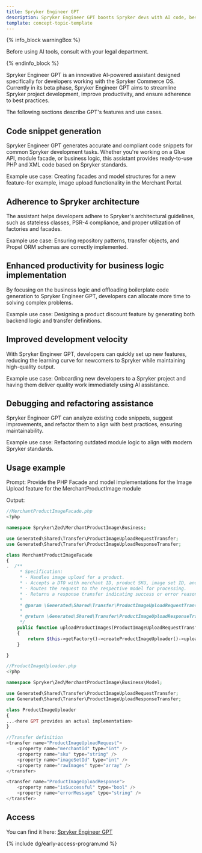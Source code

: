 ```yaml
---
title: Spryker Engineer GPT
description: Spryker Engineer GPT boosts Spryker devs with AI code, best practices & feedback.
template: concept-topic-template
---
```


{% info_block warningBox %}

Before using AI tools, consult with your legal department.

{% endinfo_block %}


Spryker Engineer GPT is an innovative AI-powered assistant designed specifically for developers working with the Spryker Commerce OS. Currently in its beta phase, Spryker Engineer GPT aims to streamline Spryker project development, improve productivity, and ensure adherence to best practices.

The following sections describe GPT's features and use cases.

## Code snippet generation

Spryker Engineer GPT generates accurate and compliant code snippets for common Spryker development tasks. Whether you're working on a Glue API, module facade, or business logic, this assistant provides ready-to-use PHP and XML code based on Spryker standards.

Example use case: Creating facades and model structures for a new feature–for example, image upload functionality in the Merchant Portal.

## Adherence to Spryker architecture

The assistant helps developers adhere to Spryker's architectural guidelines, such as stateless classes, PSR-4 compliance, and proper utilization of factories and facades.

Example use case: Ensuring repository patterns, transfer objects, and Propel ORM schemas are correctly implemented.

## Enhanced productivity for business logic implementation

By focusing on the business logic and offloading boilerplate code generation to Spryker Engineer GPT, developers can allocate more time to solving complex problems.

Example use case: Designing a product discount feature by generating both backend logic and transfer definitions.

## Improved development velocity

With Spryker Engineer GPT, developers can quickly set up new features, reducing the learning curve for newcomers to Spryker while maintaining high-quality output.

Example use case: Onboarding new developers to a Spryker project and having them deliver quality work immediately using AI assistance.

## Debugging and refactoring assistance

Spryker Engineer GPT can analyze existing code snippets, suggest improvements, and refactor them to align with best practices, ensuring maintainability.

Example use case: Refactoring outdated module logic to align with modern Spryker standards.



## Usage example

Prompt: Provide the PHP Facade and model implementations for the Image Upload feature for the MerchantProductImage module

Output: 

```php
//MerchantProductImageFacade.php
<?php

namespace Spryker\Zed\MerchantProductImage\Business;

use Generated\Shared\Transfer\ProductImageUploadRequestTransfer;
use Generated\Shared\Transfer\ProductImageUploadResponseTransfer;

class MerchantProductImageFacade
{
.  /**
     * Specification:
     * - Handles image upload for a product.
     * - Accepts a DTO with merchant ID, product SKU, image set ID, and raw image data.
     * - Routes the request to the respective model for processing.
     * - Returns a response transfer indicating success or error reasons.
     *
     * @param \Generated\Shared\Transfer\ProductImageUploadRequestTransfer $productImageUploadRequestTransfer
     *
     * @return \Generated\Shared\Transfer\ProductImageUploadResponseTransfer
     */
    public function uploadProductImages(ProductImageUploadRequestTransfer $productImageUploadRequestTransfer): ProductImageUploadResponseTransfer
    {
        return $this->getFactory()->createProductImageUploader()->uploadImages($productImageUploadRequestTransfer);
    }

}

//ProductImageUploader.php
<?php

namespace Spryker\Zed\MerchantProductImage\Business\Model;

use Generated\Shared\Transfer\ProductImageUploadRequestTransfer;
use Generated\Shared\Transfer\ProductImageUploadResponseTransfer;

class ProductImageUploader
{
...<here GPT provides an actual implementation>
}

//Transfer definition
<transfer name="ProductImageUploadRequest">
    <property name="merchantId" type="int" />
    <property name="sku" type="string" />
    <property name="imageSetId" type="int" />
    <property name="rawImages" type="array" />
</transfer>

<transfer name="ProductImageUploadResponse">
    <property name="isSuccessful" type="bool" />
    <property name="errorMessage" type="string" />
</transfer>
```

## Access

You can find it here: [Spryker Engineer GPT](https://chatgpt.com/g/g-tUbtx3IEQ-spryker-engineer-beta)



{% include dg/early-access-program.md %}

























































